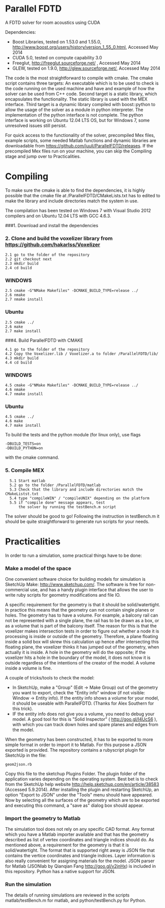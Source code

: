 Parallel FDTD
=============

A FDTD solver for room acoustics using CUDA

Dependencies:
- Boost Libraries, tested on 1.53.0 and 1.55.0,  http://www.boost.org/users/history/version_1_55_0.html, Accessed May 2014
- CUDA 5.0, tested on compute capability 3.0  
- Freeglut,  http://freeglut.sourceforge.net/ , Accessed May 2014  
- GLEW, tested on 1.9.0, http://glew.sourceforge.net/, Accessed May 2014  

The code is the most straightforward to compile with cmake. The cmake script contains  three targets: An executable which is to be used to check is the code running on the used machine and have and example of how the solver can be used from C++ code. Second target is a static library, which encapsulates the functionality. The static library is used with the MEX interface. Third target is a dynamic library compiled with boost::python to allow the usage of the solver as a module in python interpreter. The implementation of the python interface is not complete. The python interface is working on Ubuntu 12.04 LTS OS, but for Windows 7, some unresolved issues still persist.

For quick access to the functionality of the solver, precompiled Mex files, example scripts, some needed Matlab functions and dynamic libraries are downloadable from https://github.com/juuli/ParallelFDTD/releases. If the precompiled Mex files run on your machine, you can skip the Compiling stage and jump over to Practicalities.

Compiling
=========
To make sure the cmake is able to find the dependencies, it is highly possible that the cmake file at /ParallelFDTD/CMakeLists.txt has to edited to make the library and include directories match the system in use.

The compilation has been tested on Windows 7 with Visual Studio 2012 compilers and on Ubuntu 12.04 LTS with GCC 4.6.3.

###1. Download and install the dependencies  

### 2. Clone and build the voxelizer library from https://github.com/hakarlss/Voxelizer  

```
2.1 go to the folder of the repository  
2.2 git checkout next
2.3 mkdir build  
2.4 cd build  
```
### WINDOWS

```
2.5 cmake -G"NMake Makefiles" -DCMAKE_BUILD_TYPE=release ../  
2.6 nmake  
2.7 nmake install  
```
### Ubuntu

```
2.5 cmake ../
2.6 make 
2.7 make install
```

###4. Build ParallelFDTD with CMAKE  

```
4.1 go to the folder of the repository  
4.2 Copy the Voxelizer.lib / Voxelizer.a to folder /ParallelFDTD/lib/  
4.3 mkdir build  
4.4 cd build  
```

### WINDOWS

```
4.5 cmake -G"NMake Makefiles" -DCMAKE_BUILD_TYPE=release ../  
4.6 nmake  
4.7 nmake install  
```

### Ubuntu

```
4.5 cmake ../
4.6 make  
4.7 make install  
```

To build the tests and the python module (for linux only), use flags
```
-DBUILD_TESTS=on
-DBUILD_PYTHON=on
```
with the cmake command.


### 5. Compile MEX
```
  5.1 Start matlab  
  5.2 go to the folder /ParallelFDTD/matlab  
  5.3 Check that the library and include directories match the CMakeListst.txt
  5.4 type "compileWIN" / "compileUNIX" depending on the platform  
  5.5 if "compile done" message appears, test   
      the solver by running the testBench.m script
```

The solver should be good to go! Following the instruction in testBench.m it should be quite straightforward to generate run scripts for your needs.

Practicalities
==============

In order to run a simulation, some practical things have to be done:

### Make a model of the space
One convenient software choice for building models for simulation is SketchUp Make: http://www.sketchup.com/. The software is free for non-commercial use, and has a handy plugin interface that allows the user to write ruby scripts for geometry modifications and file IO.

A specific requirement for the geometry is that it should be solid/watertight. In practice this means that the geometry can not contain single planes or holes. The geometry has to have a volume. For example, a balcony rail can not be represented with a single plane, the rail has to be drawn as a box, or as a volume that is part of the balcony itself. The reason for this is that the voxelizer makes intersection tests in order to figure out whether a node it is processing is inside or outside of the geometry. Therefore, a plane floating inside a solid box will skrew this calculation up hence after intersecting this floating plane, the voxelizer thinks it has jumped out of the geometry, when actually it is inside. A hole in the geometry will do the opposite; if the voxelizer hits a hole in the boundary of the model, it does not know it is outside regardless  of the intentions of the creator of the model. A volume inside a volume is fine.

A couple of tricks/tools to check the model:
- In SketchUp, make a "Group" (Edit -> Make Group) out of the geometry you want to export, check the "Entity info" window (if not visible: Window -> Entity info). If the entity info shows a volume for your model, it should be useable with ParallelFDTD. (Thanks for Alex Southern for this trick).
- IF the entity info does not give you a volume, you need to debug your model. A good tool for this is "Solid Inspector" ( http://goo.gl/I4UcS6 ), with which you can track down holes and spare planes and edges from the model.


When the geometry has been constructed, it has to be exported to more simple format in order to import it to Matlab. For this purpose a JSON exported is provided. The repository contains a rubyscript plugin for SketchUp in the file:

```
geom2json.rb
```

Copy this file to the sketchup Plugins Folder. The plugin folder of the application varies depending on the operating system. Best bet is to check from the SketchUp help website http://help.sketchup.com/en/article/38583 (Accessed 5.9.2014). After installing the plugin and restarting SketchUp, an option "Export to JSON" under the "Tools" menu should have appeared. Now by selecting all the surfaces of the geometry which are to be exported and executing this command, a "save as" dialog box should appear. 

### Import the geometry to Matlab
The simulation tool does not rely on any specific CAD format. Any format which you have a Matlab importer available and that has the geometry described as list of vertex coordinates and triangle indices should do. As mentioned above, a requirement for the geometry is that it is solid/watertight. The format that is supported right away is JSON file that contains the vertice coordinates and triangle indices. Layer information is also really convenient for assigning materials for the model. JSON parser for Matlab (JSONlab by Qianqian Fang http://goo.gl/v2jnHx) is included in this repository. Python has a native support for JSON.

### Run the simulation
The details of running simulations are reviewed in the scripts matlab/testBench.m for matlab, and python/testBench.py for Python.
